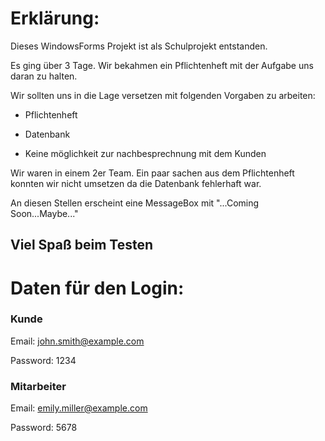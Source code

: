 <h1><strong>Erklärung:</strong></h1>

Dieses WindowsForms Projekt ist als Schulprojekt entstanden.

Es ging über 3 Tage. Wir bekahmen ein Pflichtenheft mit der Aufgabe uns daran zu halten.

Wir sollten uns in die Lage versetzen mit folgenden Vorgaben zu arbeiten:

- Pflichtenheft
  
- Datenbank
  
- Keine möglichkeit zur nachbesprechnung mit dem Kunden

Wir waren in einem 2er Team. Ein paar sachen aus dem Pflichtenheft konnten wir nicht umsetzen da die Datenbank fehlerhaft war.

An diesen Stellen erscheint eine MessageBox mit "...Coming Soon...Maybe..."

<h2><strong>Viel Spaß beim Testen</strong></h2>


<h1>Daten für den Login:</h1>


<h3>Kunde</h3>

Email: john.smith@example.com

Password: 1234


<h3>Mitarbeiter</h3>

Email: emily.miller@example.com

Password: 5678
